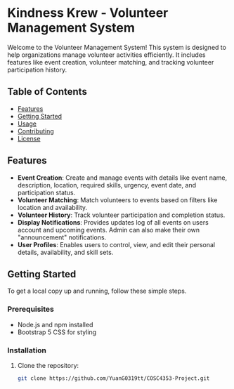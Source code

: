 # Kindness Krew - Volunteer Management System

Welcome to the Volunteer Management System! This system is designed to help organizations manage volunteer activities efficiently. It includes features like event creation, volunteer matching, and tracking volunteer participation history.

## Table of Contents
- [Features](#features)
- [Getting Started](#getting-started)
- [Usage](#usage)
- [Contributing](#contributing)
- [License](#license)

## Features
- **Event Creation**: Create and manage events with details like event name, description, location, required skills, urgency, event date, and participation status.
- **Volunteer Matching**: Match volunteers to events based on filters like location and availability.
- **Volunteer History**: Track volunteer participation and completion status.
- **Display Notifications**: Provides updates log of all events on users account and upcoming events. Admin can also make their own "announcement" notifications.
- **User Profiles**: Enables users to control, view, and edit their personal details, availability, and skill sets.

## Getting Started
To get a local copy up and running, follow these simple steps.

### Prerequisites
- Node.js and npm installed
- Bootstrap 5 CSS for styling

### Installation
1. Clone the repository:
   ```bash
   git clone https://github.com/YuanG0319tt/COSC4353-Project.git
